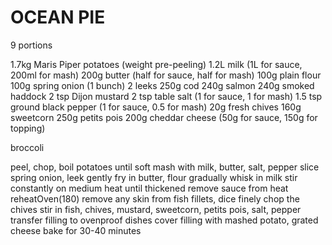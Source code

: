 # OCEAN PIE

9 portions

1.7kg Maris Piper potatoes (weight pre-peeling)
1.2L milk (1L for sauce, 200ml for mash)
200g butter (half for sauce, half for mash)
100g plain flour
100g spring onion (1 bunch)
2 leeks
250g cod
240g salmon
240g smoked haddock
2 tsp Dijon mustard
2 tsp table salt (1 for sauce, 1 for mash)
1.5 tsp ground black pepper (1 for sauce, 0.5 for mash)
20g fresh chives
160g sweetcorn
250g petits pois
200g cheddar cheese (50g for sauce, 150g for topping)

broccoli

peel, chop, boil potatoes until soft
mash with milk, butter, salt, pepper
slice spring onion, leek
gently fry in butter, flour
gradually whisk in milk
stir constantly on medium heat until thickened
remove sauce from heat
reheatOven(180)
remove any skin from fish fillets, dice
finely chop the chives
stir in fish, chives, mustard, sweetcorn, petits pois, salt, pepper
transfer filling to ovenproof dishes
cover filling with mashed potato, grated cheese
bake for 30-40 minutes
